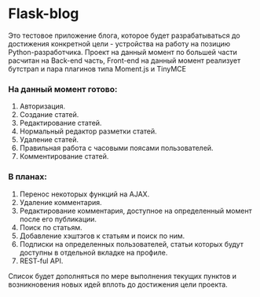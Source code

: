 # Flask-blog


Это тестовое приложение блога, которое будет разрабатываться до достижения конкретной цели - устройства на работу на позицию Python-разработчика.
Проект на данный момент по большей части расчитан на Back-end часть, Front-end на данный момент реализует бутстрап и пара плагинов типа Moment.js и TinyMCE


### На данный момент готово:


1. Авторизация.
2. Создание статей.
3. Редактирование статей.
4. Нормальный редактор разметки статей.
5. Удаление статей.
6. Правильная работа с часовыми поясами пользователей.
7. Комментирование статей.


### В планах:


1. Перенос некоторых функций на AJAX.
2. Удаление комментария.
3. Редактирование комментария, доступное на определенный момент после его публикации.
4. Поиск по статьям.
5. Добавление хэштэгов к статьям и поиск по ним.
6. Подписки на определенных пользователей, статьи которых будут доступны в отдельной вкладке на профиле.
7. REST-ful API.


Список будет дополняться по мере выполнения текущих пунктов и возникновения новых идей вплоть до достижения цели проекта.
